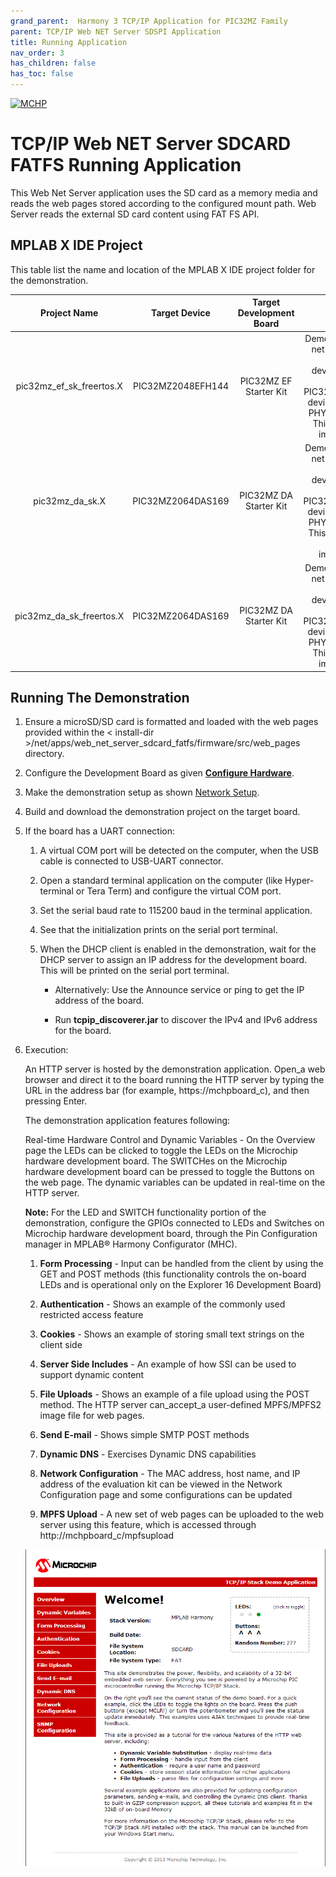 ```yaml
---
grand_parent:  Harmony 3 TCP/IP Application for PIC32MZ Family
parent: TCP/IP Web NET Server SDSPI Application
title: Running Application
nav_order: 3
has_children: false
has_toc: false
---
```

[![MCHP](https://www.microchip.com/ResourcePackages/Microchip/assets/dist/images/logo.png)](https://www.microchip.com)

# TCP/IP Web NET Server SDCARD FATFS Running Application

This Web Net Server application uses the SD card as a memory media and reads the web pages stored according to the configured mount path. Web Server reads the external SD card content using FAT FS API.

## MPLAB X IDE Project
This table list the name and location of the MPLAB X IDE project folder for the demonstration.

|Project Name|  Target Device|  Target Development Board | Description  |
|:-------------:|:---------:|:---------:|:---------:|
|pic32mz_ef_sk_freertos.X | PIC32MZ2048EFH144 | PIC32MZ EF Starter Kit |Demonstrates the web net server SDCARD FAT FS on development board with PIC32MZ2048EFH144 device and LAN8740 PHY daughter board. This is a FreeRTOS implementation.   |
|pic32mz_da_sk.X | PIC32MZ2064DAS169 | PIC32MZ DA Starter Kit |Demonstrates the web net server SDCARD FAT FS on development board with PIC32MZ2064DAS169 device and LAN8740 PHY daughter board. This is a bare-metal( non-RTOS ) implementation.   |
|pic32mz_da_sk_freertos.X | PIC32MZ2064DAS169 | PIC32MZ DA Starter Kit |Demonstrates the web net server SDCARD FAT FS on development board with PIC32MZ2064DAS169 device and LAN8740 PHY daughter board. This is a FreeRTOS implementation.   |


## Running The Demonstration

1. Ensure a microSD/SD card is formatted and loaded with the web pages provided within the < install-dir >/net/apps/web_net_server_sdcard_fatfs/firmware/src/web_pages directory.

2. Configure the Development Board as given  **[Configure Hardware](readme_hardware_configuration.md)**.

3. Make the demonstration setup as shown [Network Setup](../../readme.md).

4. Build and download the demonstration project on the target board.

5. If the board has a UART connection:

    1. A virtual COM port will be detected on the computer, when the USB cable is connected to USB-UART connector.

    2. Open a standard terminal application on the computer (like Hyper-terminal or Tera Term) and configure the virtual COM port.

    3. Set the serial baud rate to 115200 baud in the terminal application.

    4. See that the initialization prints on the serial port terminal.

    5. When the DHCP client is enabled in the demonstration, wait for the DHCP server to assign an IP address for the development board. This will be printed on the serial port terminal.

		* Alternatively: Use the Announce service or ping to get the IP address of the board.

        * Run **tcpip_discoverer.jar** to discover the IPv4 and IPv6 address for the board.

6. Execution:

    An HTTP server is hosted by the demonstration application. Open_a web browser and direct it to the board running the HTTP server by typing the URL in the address bar (for example, https://mchpboard_c), and then pressing Enter. 

    The demonstration application features following: 

    Real-time Hardware Control and Dynamic Variables - On the Overview page the LEDs can be clicked to toggle the LEDs on the Microchip hardware development board. The SWITCHes on the Microchip hardware development board can be pressed to toggle the Buttons on the web page. The dynamic variables can be updated in real-time on the HTTP server. 

    **Note:**  For the LED and SWITCH functionality portion of the demonstration, configure the GPIOs connected to LEDs and Switches on Microchip hardware development board, through the Pin Configuration manager in MPLAB® Harmony Configurator (MHC).  

    1. **Form Processing** - Input can be handled from the client by using the GET and POST methods (this functionality controls the on-board LEDs and is operational only on the Explorer 16 Development Board)

    2. **Authentication** - Shows an example of the commonly used restricted access feature 
    
    3. **Cookies** - Shows an example of storing small text strings on the client side 

    4. **Server Side Includes** - An example of how SSI can be used to support dynamic content 

    5. **File Uploads** - Shows an example of a file upload using the POST method. The HTTP server can_accept_a user-defined MPFS/MPFS2 image file for web pages. 
    
    6. **Send E-mail** - Shows simple SMTP POST methods 

    7. **Dynamic DNS** - Exercises Dynamic DNS capabilities 
    
    8. **Network Configuration** - The MAC address, host name, and IP address of the evaluation kit can be viewed in the Network Configuration page and some configurations can be updated 
    
    9. **MPFS Upload** - A new set of web pages can be uploaded to the web server using this feature, which is accessed through http://mchpboard_c/mpfsupload 

   
   ![tcpip_web_net_sdcard_server_project](images/sdcard_fs_run_welcome_screen.png)
